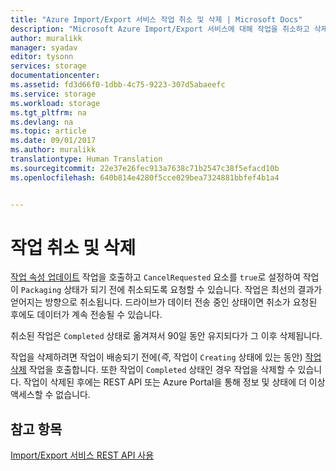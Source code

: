 ```yaml
---
title: "Azure Import/Export 서비스 작업 취소 및 삭제 | Microsoft Docs"
description: "Microsoft Azure Import/Export 서비스에 대해 작업을 취소하고 삭제하는 방법을 알아봅니다."
author: muralikk
manager: syadav
editor: tysonn
services: storage
documentationcenter: 
ms.assetid: fd3d66f0-1dbb-4c75-9223-307d5abaeefc
ms.service: storage
ms.workload: storage
ms.tgt_pltfrm: na
ms.devlang: na
ms.topic: article
ms.date: 09/01/2017
ms.author: muralikk
translationtype: Human Translation
ms.sourcegitcommit: 22e37e26fec913a7638c71b2547c38f5efacd10b
ms.openlocfilehash: 640b814e4280f5cce029bea7324881bbfef4b1a4


---
```


# <a name="cancelling-and-deleting-jobs"></a>작업 취소 및 삭제
[작업 속성 업데이트](/rest/api/storageimportexport/jobs#Jobs_Update) 작업을 호출하고 `CancelRequested` 요소를 `true`로 설정하여 작업이 `Packaging` 상태가 되기 전에 취소되도록 요청할 수 있습니다. 작업은 최선의 결과가 얻어지는 방향으로 취소됩니다. 드라이브가 데이터 전송 중인 상태이면 취소가 요청된 후에도 데이터가 계속 전송될 수 있습니다.

 취소된 작업은 `Completed` 상태로 옮겨져서 90일 동안 유지되다가 그 이후 삭제됩니다.

 작업을 삭제하려면 작업이 배송되기 전에(*즉*, 작업이 `Creating` 상태에 있는 동안) [작업 삭제](/rest/api/storageimportexport/jobs#Jobs_Delete) 작업을 호출합니다. 또한 작업이 `Completed` 상태인 경우 작업을 삭제할 수 있습니다. 작업이 삭제된 후에는 REST API 또는 Azure Portal을 통해 정보 및 상태에 더 이상 액세스할 수 없습니다.

## <a name="see-also"></a>참고 항목
 [Import/Export 서비스 REST API 사용](storage-import-export-using-the-rest-api.md)



<!--HONumber=Dec16_HO3-->


